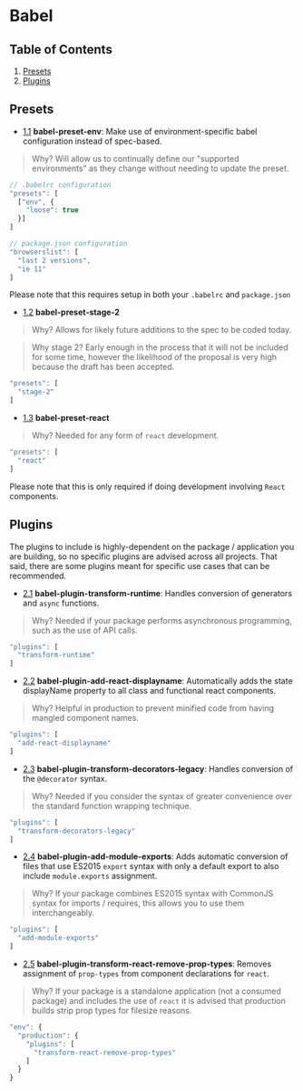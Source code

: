 # Babel

## Table of Contents

  1. [Presets](#presets)
  1. [Plugins](#plugins)

## Presets

  - [1.1](#1.1) <a name='1.1'></a> **babel-preset-env**: Make use of environment-specific babel configuration instead of spec-based.

  > Why? Will allow us to continually define our "supported environments" as they change without needing to update the preset.

  ```javascript
  // .babelrc configuration
  "presets": [
    ["env", {
      "loose": true
    }]
  ]

  // package.json configuration
  "browserslist": [
    "last 2 versions",
    "ie 11"
  ]
  ```

  Please note that this requires setup in both your `.babelrc` and `package.json`

  - [1.2](#1.2) <a name='1.2'></a> **babel-preset-stage-2**

  > Why? Allows for likely future additions to the spec to be coded today.
  
  > Why stage 2? Early enough in the process that it will not be included for some time, however the likelihood of the proposal is very high because the draft has been accepted.

  ```javascript
  "presets": [
    "stage-2"
  ]
  ```

  - [1.3](#1.3) <a name='1.3'></a> **babel-preset-react**

  > Why? Needed for any form of `react` development.

  ```javascript
  "presets": [
    "react"
  ]
  ```

  Please note that this is only required if doing development involving `React` components.

## Plugins

The plugins to include is highly-dependent on the package / application you are building, so no specific plugins are advised across all projects. That said, there are some plugins meant for specific use cases that can be recommended.

  - [2.1](#2.1) <a name='2.1'></a> **babel-plugin-transform-runtime**: Handles conversion of generators and `async` functions.

  > Why? Needed if your package performs asynchronous programming, such as the use of API calls.

  ```javascript
  "plugins": [
    "transform-runtime"
  ]
  ```

  - [2.2](#2.2) <a name='2.2'></a> **babel-plugin-add-react-displayname**: Automatically adds the state displayName property to all class and functional react components.

  > Why? Helpful in production to prevent minified code from having mangled component names.

  ```javascript
  "plugins": [
    "add-react-displayname"
  ]
  ```
  
  - [2.3](#2.3) <a name='2.3'></a> **babel-plugin-transform-decorators-legacy**: Handles conversion of the `@decorator` syntax.

  > Why? Needed if you consider the syntax of greater convenience over the standard function wrapping technique.

  ```javascript
  "plugins": [
    "transform-decorators-legacy"
  ]
  ```

  - [2.4](#2.4) <a name='2.4'></a> **babel-plugin-add-module-exports**: Adds automatic conversion of files that use ES2015 `export` syntax with only a default export to also include `module.exports` assignment.

  > Why? If your package combines ES2015 syntax with CommonJS syntax for imports / requires, this allows you to use them interchangeably.

  ```javascript
  "plugins": [
    "add-module-exports"
  ]
  ```

  - [2.5](#2.5) <a name='2.5'></a> **babel-plugin-transform-react-remove-prop-types**: Removes assignment of `prop-types` from component declarations for `react`.

  > Why? If your package is a standalone application (not a consumed package) and includes the use of `react` it is advised that production builds strip prop types for filesize reasons.

  ```javascript
  "env": {
    "production": {
      "plugins": [
        "transform-react-remove-prop-types"
      ]
    }
  }
  ```
